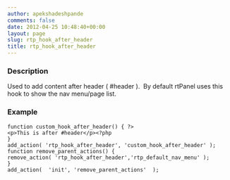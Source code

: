 ```yaml
---
author: apekshadeshpande
comments: false
date: 2012-04-25 10:48:40+00:00
layout: page
slug: rtp_hook_after_header
title: rtp_hook_after_header
---
```


### Description


Used to add content after header ( #header ).  By default rtPanel uses this hook to show the nav menu/page list.


### Example



    
    function custom_hook_after_header() { ?>
    <p>This is after #header</p><?php
    }
    add_action( 'rtp_hook_after_header', 'custom_hook_after_header' );
    function remove_parent_actions() {
    remove_action( 'rtp_hook_after_header','rtp_default_nav_menu' );
    }
    add_action(  'init', 'remove_parent_actions'  );
